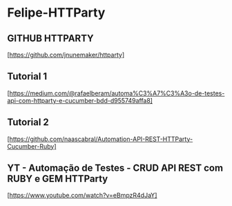 # Felipe-HTTParty

## GITHUB HTTPARTY
[https://github.com/jnunemaker/httparty]

## Tutorial 1
[https://medium.com/@rafaelberam/automa%C3%A7%C3%A3o-de-testes-api-com-httparty-e-cucumber-bdd-d955749affa8]

## Tutorial 2
[https://github.com/naascabral/Automation-API-REST-HTTParty-Cucumber-Ruby]

## YT - Automação de Testes - CRUD API REST com RUBY e GEM HTTParty
[https://www.youtube.com/watch?v=eBmpzR4dJaY]
